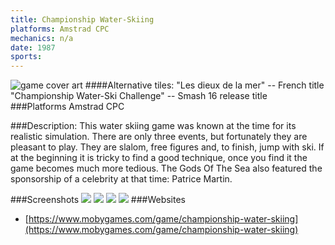 ```yaml
---
title: Championship Water-Skiing
platforms: Amstrad CPC
mechanics: n/a
date: 1987  
sports: 
---
```

![game cover art](https://www.mobygames.com/images/covers/s/148477-championship-water-skiing-atari-st-front-cover.jpg "Logo")
####Alternative tiles:
"Les dieux de la mer" -- French title
"Championship Water-Ski Challenge" -- Smash 16 release title
###Platforms
Amstrad CPC

###Description: 
This water skiing game was known at the time for its realistic simulation. There are only three events, but fortunately they are pleasant to play. They are slalom, free figures and, to finish, jump with ski. If at the beginning it is tricky to find a good technique, once you find it the game becomes much more tedious. The Gods Of The Sea also featured the sponsorship of a celebrity at that time: Patrice Martin.


###Screenshots
<a target="_blank" href="https://www.mobygames.com/images/shots/s/579760-championship-water-skiing-atari-st-screenshot-time-to-jump.jpg"><img src="https://www.mobygames.com/images/shots/s/579760-championship-water-skiing-atari-st-screenshot-time-to-jump.jpg"/></a>
<a target="_blank" href="https://www.mobygames.com/images/shots/s/579766-championship-water-skiing-amstrad-cpc-screenshot-jumping.jpg"><img src="https://www.mobygames.com/images/shots/s/579766-championship-water-skiing-amstrad-cpc-screenshot-jumping.jpg"/></a>
<a target="_blank" href="https://www.mobygames.com/images/shots/s/579761-championship-water-skiing-atari-st-screenshot-missed.jpg"><img src="https://www.mobygames.com/images/shots/s/579761-championship-water-skiing-atari-st-screenshot-missed.jpg"/></a>
<a target="_blank" href="https://www.mobygames.com/images/shots/s/579763-championship-water-skiing-atari-st-screenshot-tricks.jpg"><img src="https://www.mobygames.com/images/shots/s/579763-championship-water-skiing-atari-st-screenshot-tricks.jpg"/></a>
###Websites
* [https://www.mobygames.com/game/championship-water-skiing](https://www.mobygames.com/game/championship-water-skiing)